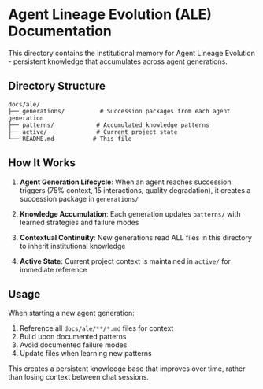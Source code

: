 # Agent Lineage Evolution (ALE) Documentation

This directory contains the institutional memory for Agent Lineage Evolution - persistent knowledge that accumulates across agent generations.

## Directory Structure

```
docs/ale/
├── generations/          # Succession packages from each agent generation
├── patterns/            # Accumulated knowledge patterns
├── active/              # Current project state
└── README.md           # This file
```

## How It Works

1. **Agent Generation Lifecycle**: When an agent reaches succession triggers (75% context, 15 interactions, quality degradation), it creates a succession package in `generations/`

2. **Knowledge Accumulation**: Each generation updates `patterns/` with learned strategies and failure modes

3. **Contextual Continuity**: New generations read ALL files in this directory to inherit institutional knowledge

4. **Active State**: Current project context is maintained in `active/` for immediate reference

## Usage

When starting a new agent generation:
1. Reference all `docs/ale/**/*.md` files for context
2. Build upon documented patterns
3. Avoid documented failure modes
4. Update files when learning new patterns

This creates a persistent knowledge base that improves over time, rather than losing context between chat sessions.